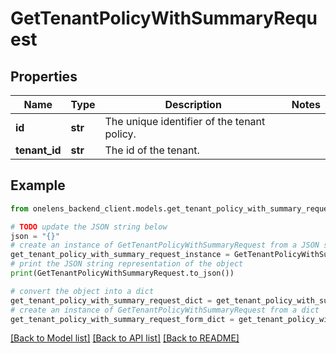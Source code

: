 # GetTenantPolicyWithSummaryRequest


## Properties

Name | Type | Description | Notes
------------ | ------------- | ------------- | -------------
**id** | **str** | The unique identifier of the tenant policy. | 
**tenant_id** | **str** | The id of the tenant. | 

## Example

```python
from onelens_backend_client.models.get_tenant_policy_with_summary_request import GetTenantPolicyWithSummaryRequest

# TODO update the JSON string below
json = "{}"
# create an instance of GetTenantPolicyWithSummaryRequest from a JSON string
get_tenant_policy_with_summary_request_instance = GetTenantPolicyWithSummaryRequest.from_json(json)
# print the JSON string representation of the object
print(GetTenantPolicyWithSummaryRequest.to_json())

# convert the object into a dict
get_tenant_policy_with_summary_request_dict = get_tenant_policy_with_summary_request_instance.to_dict()
# create an instance of GetTenantPolicyWithSummaryRequest from a dict
get_tenant_policy_with_summary_request_form_dict = get_tenant_policy_with_summary_request.from_dict(get_tenant_policy_with_summary_request_dict)
```
[[Back to Model list]](../README.md#documentation-for-models) [[Back to API list]](../README.md#documentation-for-api-endpoints) [[Back to README]](../README.md)


